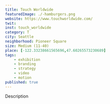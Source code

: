 ```yaml
---
title: Touch Worldwide
featuredImage: ./-hamburgers.png
website: https://www.touchworldwide.com/
twit: 
inst: touch_worldwide
category: T
city: Seattle
neighborhood: Pioneer Square
size: Medium (11-40)
place: [-122.33238661565696,47.60265573230689]
tags:
    - exhibition
    - branding
    - strategy
    - video
    - motion
published: true
---
```


Description
